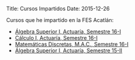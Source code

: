 Title: Cursos Impartidos
Date: 2015-12-26


Cursos que he impartido en la FES Acatlán:

+ [Álgebra Superior I, Actuaría, Semestre 16-I](/superiorI-16I/index.html)
+ [Cálculo I, Actuaría, Semestre 16-I](/calculoI-16I/index.html)
+ [Matemáticas Discretas, M.A.C., Semestre 16-I](/discretas-16I/index.html)
+ [Álgebra Superior I, Actuaría, Semestre 15-II](/superiorI-15II/index.html)
